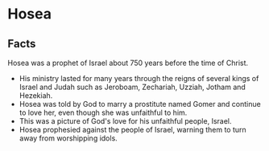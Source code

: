 # Hosea

## Facts

Hosea was a prophet of Israel about 750 years before the time of Christ.

* His ministry lasted for many years through the reigns of several kings of Israel and Judah such as Jeroboam, Zechariah, Uzziah, Jotham and Hezekiah.
* Hosea was told by God to marry a prostitute named Gomer and continue to love her, even though she was unfaithful to him.
* This was a picture of God's love for his unfaithful people, Israel.
* Hosea prophesied against the people of Israel, warning them to turn away from worshipping idols.